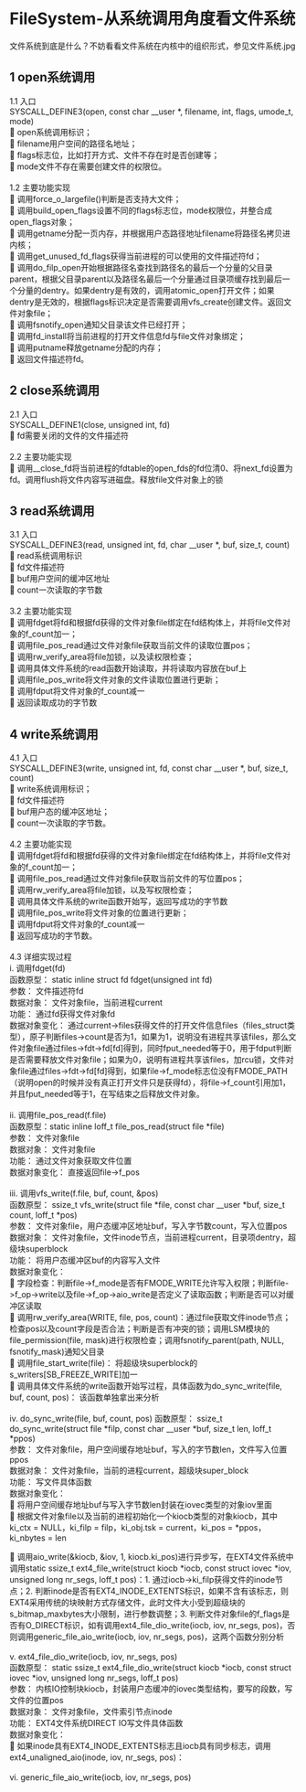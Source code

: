 # FileSystem-从系统调用角度看文件系统
 文件系统到底是什么？不妨看看文件系统在内核中的组织形式，参见文件系统.jpg
 
## 1 open系统调用
1.1	入口<br>
SYSCALL_DEFINE3(open, const char __user *, filename, int, flags, umode_t, mode)<br>
	open系统调用标识；<br>
	filename用户空间的路径名地址；<br>
	flags标志位，比如打开方式、文件不存在时是否创建等；<br>
	mode文件不存在需要创建文件的权限位。<br><br>
1.2	主要功能实现<br>
	调用force_o_largefile()判断是否支持大文件；<br>
	调用build_open_flags设置不同的flags标志位，mode权限位，并整合成open_flags对象；<br>
	调用getname分配一页内存，并根据用户态路径地址filename将路径名拷贝进内核；<br>
	调用get_unused_fd_flags获得当前进程的可以使用的文件描述符fd；<br>
	调用do_filp_open开始根据路径名查找到路径名的最后一个分量的父目录parent，根据父目录parent以及路径名最后一个分量通过目录项缓存找到最后一个分量的dentry。如果dentry是有效的，调用atomic_open打开文件；如果dentry是无效的，根据flags标识决定是否需要调用vfs_create创建文件。返回文件对象file；<br>
	调用fsnotify_open通知父目录该文件已经打开；<br>
	调用fd_install将当前进程的打开文件信息fd与file文件对象绑定；<br>
	调用putname释放getname分配的内存；<br>
	返回文件描述符fd。<br>

## 2 close系统调用
2.1	入口<br>
SYSCALL_DEFINE1(close, unsigned int, fd)<br>
	fd需要关闭的文件的文件描述符<br><br>
2.2	主要功能实现<br>
	调用__close_fd将当前进程的fdtable的open_fds的fd位清0、将next_fd设置为fd。调用flush将文件内容写进磁盘。释放file文件对象上的锁<br>

## 3 read系统调用
3.1	入口<br>
SYSCALL_DEFINE3(read, unsigned int, fd, char __user *, buf, size_t, count)<br>
	read系统调用标识<br>
	fd文件描述符<br>
	buf用户空间的缓冲区地址<br>
	count一次读取的字节数<br><br>
3.2	主要功能实现<br>
	调用fdget将fd和根据fd获得的文件对象file绑定在fd结构体上，并将file文件对象的f_count加一；<br>
	调用file_pos_read通过文件对象file获取当前文件的读取位置pos；<br>
	调用rw_verify_area将file加锁，以及读权限检查；<br>
	调用具体文件系统的read函数开始读取，并将读取内容放在buf上<br>
	调用file_pos_write将文件对象的文件读取位置进行更新；<br>
	调用fdput将文件对象的f_count减一<br>
	返回读取成功的字节数<br>

## 4 write系统调用
4.1	入口<br>
SYSCALL_DEFINE3(write, unsigned int, fd, const char __user *, buf, size_t, count)<br>
	write系统调用标识；<br>
	fd文件描述符<br>
	buf用户态的缓冲区地址；<br>
	count一次读取的字节数。<br><br>
4.2	主要功能实现<br>
	调用fdget将fd和根据fd获得的文件对象file绑定在fd结构体上，并将file文件对象的f_count加一；<br>
	调用file_pos_read通过文件对象file获取当前文件的写位置pos；<br>
	调用rw_verify_area将file加锁，以及写权限检查；<br>
	调用具体文件系统的write函数开始写，返回写成功的字节数<br>
	调用file_pos_write将文件对象的位置进行更新；<br>
	调用fdput将文件对象的f_count减一<br>
	返回写成功的字节数。<br><br>
4.3	详细实现过程<br>
i.	调用fdget(fd)<br>
函数原型： static inline struct fd fdget(unsigned int fd)<br>
参数： 文件描述符fd<br>
数据对象： 文件对象file，当前进程current<br>
功能： 通过fd获得文件对象fd<br>
数据对象变化： 通过current->files获得文件的打开文件信息files（files_struct类型），原子判断files->count是否为1，如果为1，说明没有进程共享该files，那么文件对象file通过files->fdt->fd[fd]得到，同时fput_needed等于0，用于fdput判断是否需要释放文件对象file；如果为0，说明有进程共享该files，加rcu锁，文件对象file通过files->fdt->fd[fd]得到，如果file->f_mode标志位没有FMODE_PATH（说明open的时候并没有真正打开文件只是获得fd），将file->f_count引用加1，并且fput_needed等于1，在写结束之后释放文件对象。<br><br>
ii.	调用file_pos_read(f.file)<br>
函数原型：static inline loff_t file_pos_read(struct file *file)<br>
参数： 文件对象file<br>
数据对象： 文件对象file<br>
功能： 通过文件对象获取文件位置<br>
数据对象变化： 直接返回file->f_pos<br><br>
iii.	调用vfs_write(f.file, buf, count, &pos)<br>
函数原型： ssize_t vfs_write(struct file *file, const char __user *buf, size_t count, loff_t *pos)<br>
参数： 文件对象file，用户态缓冲区地址buf，写入字节数count，写入位置pos<br>
数据对象： 文件对象file，文件inode节点，当前进程current，目录项dentry，超级块superblock<br>
功能： 将用户态缓冲区buf的内容写入文件<br>
数据对象变化： <br>
	字段检查：判断file->f_mode是否有FMODE_WRITE允许写入权限；判断file->f_op->write以及file->f_op->aio_write是否定义了读取函数；判断是否可以对缓冲区读取<br>
	调用rw_verify_area(WRITE, file, pos, count)：通过file获取文件inode节点；检查pos以及count字段是否合法；判断是否有冲突的锁；调用LSM模块的file_permission(file, mask)进行权限检查；调用fsnotify_parent(path, NULL, fsnotify_mask)通知父目录<br>
	调用file_start_write(file)： 将超级块superblock的s_writers[SB_FREEZE_WRITE]加一<br>
	调用具体文件系统的write函数开始写过程，具体函数为do_sync_write(file, buf, count, pos)： 该函数单独拿出来分析<br><br>
iv.	do_sync_write(file, buf, count, pos)
函数原型： ssize_t do_sync_write(struct file *filp, const char __user *buf, size_t len, loff_t *ppos)<br>
参数： 文件对象file，用户空间缓存地址buf，写入的字节数len，文件写入位置ppos<br>
数据对象： 文件对象file，当前的进程current，超级块super_block<br>
功能： 写文件具体函数<br>
数据对象变化：<br>
	将用户空间缓存地址buf与写入字节数len封装在iovec类型的对象iov里面<br>
	根据文件对象file以及当前的进程初始化一个kiocb类型的对象kiocb，其中ki_ctx = NULL，ki_filp = filp，ki_obj.tsk = current，ki_pos = *ppos，ki_nbytes = len<br>
 
	调用aio_write(&kiocb, &iov, 1, kiocb.ki_pos)进行异步写，在EXT4文件系统中调用static ssize_t ext4_file_write(struct kiocb *iocb, const struct iovec *iov, unsigned long nr_segs, loff_t pos)：1. 通过iocb->ki_filp获得文件的inode节点；2. 判断inode是否有EXT4_INODE_EXTENTS标识，如果不含有该标志，则EXT4采用传统的块映射方式存储文件，此时文件大小受到超级块的s_bitmap_maxbytes大小限制，进行参数调整；3. 判断文件对象file的f_flags是否有O_DIRECT标识，如有调用ext4_file_dio_write(iocb, iov, nr_segs, pos)，否则调用generic_file_aio_write(iocb, iov, nr_segs, pos)，这两个函数分别分析<br><br>
v.	ext4_file_dio_write(iocb, iov, nr_segs, pos)<br>
函数原型： static ssize_t ext4_file_dio_write(struct kiocb *iocb, const struct iovec *iov, unsigned long nr_segs, loff_t pos)<br>
参数： 内核IO控制块kiocb，封装用户态缓冲的iovec类型结构，要写的段数，写文件的位置pos<br>
数据对象： 文件对象file，文件索引节点inode<br>
功能： EXT4文件系统DIRECT IO写文件具体函数<br>
数据对象变化：<br>
	如果inode具有EXT4_INODE_EXTENTS标志且iocb具有同步标志，调用ext4_unaligned_aio(inode, iov, nr_segs, pos)： <br><br>
vi.	generic_file_aio_write(iocb, iov, nr_segs, pos)<br>

